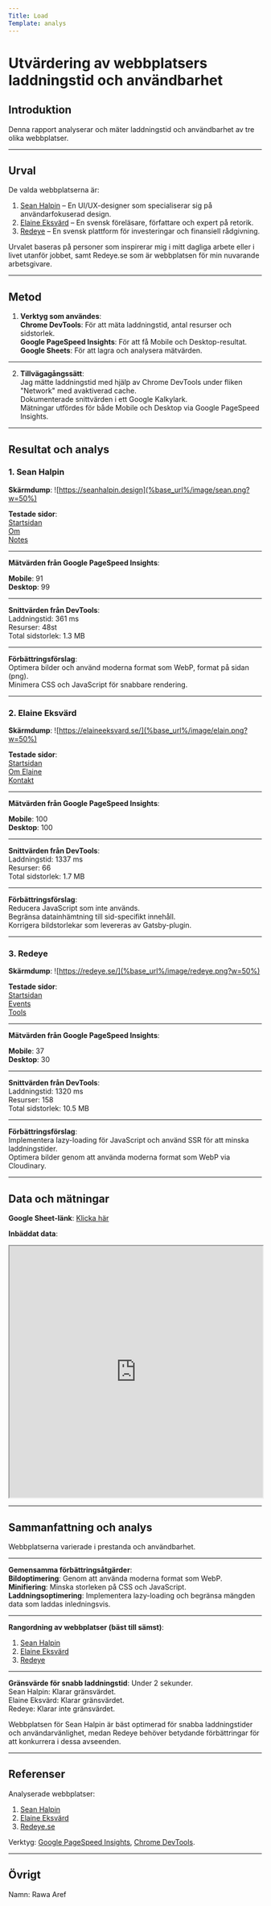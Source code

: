 ```yaml
---
Title: Load  
Template: analys  
---
```


# Utvärdering av webbplatsers laddningstid och användbarhet  

## Introduktion  
Denna rapport analyserar och mäter laddningstid och användbarhet av tre olika webbplatser.  

---

## Urval  
De valda webbplatserna är:  
1. [Sean Halpin](https://seanhalpin.design) – En UI/UX-designer som specialiserar sig på användarfokuserad design.  
2. [Elaine Eksvärd](https://elaineeksvard.se/) – En svensk föreläsare, författare och expert på retorik.  
3. [Redeye](https://redeye.se) – En svensk plattform för investeringar och finansiell rådgivning.  

Urvalet baseras på personer som inspirerar mig i mitt dagliga arbete eller i livet utanför jobbet, samt Redeye.se som är webbplatsen för min nuvarande arbetsgivare.  

---

## Metod  
1. **Verktyg som användes**:  
    **Chrome DevTools**: För att mäta laddningstid, antal resurser och sidstorlek.  
    **Google PageSpeed Insights**: För att få Mobile och Desktop-resultat.  
    **Google Sheets**: För att lagra och analysera mätvärden.  

---   

2. **Tillvägagångssätt**:  
    Jag mätte laddningstid med hjälp av Chrome DevTools under fliken "Network" med avaktiverad cache.   
    Dokumenterade snittvärden i ett Google Kalkylark.  
    Mätningar utfördes för både Mobile och Desktop via Google PageSpeed Insights.  

---

## Resultat och analys  

### **1. Sean Halpin**  
**Skärmdump**: ![https://seanhalpin.design](%base_url%/image/sean.png?w=50%)  

**Testade sidor**:  
[Startsidan](https://www.seanhalpin.xyz)  
[Om](https://www.seanhalpin.xyz/about)  
[Notes](https://www.seanhalpin.xyz/notes)  

---

**Mätvärden från Google PageSpeed Insights**:  

**Mobile**: 91  
**Desktop**: 99  

---   

**Snittvärden från DevTools**:  
   Laddningstid: 361 ms  
   Resurser: 48st  
   Total sidstorlek: 1.3 MB  

---   

**Förbättringsförslag**:  
 Optimera bilder och använd moderna format som WebP, format på sidan (png).  
 Minimera CSS och JavaScript för snabbare rendering.  

---

### **2. Elaine Eksvärd**  
**Skärmdump**:  ![https://elaineeksvard.se/](%base_url%/image/elain.png?w=50%)  

**Testade sidor**:  
 [Startsidan](https://elaineeksvard.se)  
 [Om Elaine](https://elaineeksvard.se/om-elaine)  
 [Kontakt](https://elaineeksvard.se/kontakt)  

 ---   


**Mätvärden från Google PageSpeed Insights**:  

 **Mobile**: 100  
 **Desktop**: 100  

---   

**Snittvärden från DevTools**:  
 Laddningstid: 1337 ms  
 Resurser: 66  
 Total sidstorlek: 1.7 MB   

---   

**Förbättringsförslag**:  
 Reducera JavaScript som inte används.  
 Begränsa datainhämtning till sid-specifikt innehåll.  
 Korrigera bildstorlekar som levereras av Gatsby-plugin.  

---

### **3. Redeye**  
**Skärmdump**: ![https://redeye.se/](%base_url%/image/redeye.png?w=50%)  

**Testade sidor**:  
[Startsidan](https://redeye.se)  
[Events](https://redeye.se/events)  
[Tools](https://redeye.se/tools)  

---   

**Mätvärden från Google PageSpeed Insights**:  

**Mobile**: 37   
**Desktop**: 30   

---   

**Snittvärden från DevTools**:  
Laddningstid: 1320 ms  
Resurser: 158  
Total sidstorlek: 10.5 MB  

---   

**Förbättringsförslag**:  
Implementera lazy-loading för JavaScript och använd SSR för att minska laddningstider.  
Optimera bilder genom att använda moderna format som WebP via Cloudinary.  

---

## Data och mätningar  
**Google Sheet-länk**: [Klicka här](https://docs.google.com/spreadsheets/d/1CLrQaNvHPAIM54P0IOh1CWz1b-EZVYYl2Ttuh02IZqI)  

**Inbäddat data**:  
<iframe src="https://docs.google.com/spreadsheets/d/e/2PACX-1vS8iz1kjrgyvfTyIlhwT6ok5G9Hoxva9s4SwoLUCs1C2bqG28iZ7niwku_-uz1AYD44lUyN4pTWl3dO/pubhtml?gid=0&amp;single=true&amp;widget=true&amp;range=A01:J12&amp;headers=false"  width="100%" height="500" title="Data och mätningar"></iframe>  

---

## Sammanfattning och analys  
Webbplatserna varierade i prestanda och användbarhet.  

---   

**Gemensamma förbättringsåtgärder**:  
 **Bildoptimering**: Genom att använda moderna format som WebP.  
 **Minifiering**: Minska storleken på CSS och JavaScript.  
 **Laddningsoptimering**: Implementera lazy-loading och begränsa mängden data som laddas inledningsvis.  

---   

**Rangordning av webbplatser (bäst till sämst)**:  
1. [Sean Halpin](https://seanhalpin.design)  
2. [Elaine Eksvärd](https://elaineeksvard.se)  
3. [Redeye](https://redeye.se)  

---   

**Gränsvärde för snabb laddningstid**: Under 2 sekunder.  
 Sean Halpin: Klarar gränsvärdet.  
 Elaine Eksvärd: Klarar gränsvärdet.  
 Redeye: Klarar inte gränsvärdet.  

Webbplatsen för Sean Halpin är bäst optimerad för snabba laddningstider och användarvänlighet, medan Redeye behöver betydande förbättringar för att konkurrera i dessa avseenden.  

---

## Referenser  
Analyserade webbplatser:  
1. [Sean Halpin](https://seanhalpin.design)  
2. [Elaine Eksvärd](https://elaineeksvard.se/)  
3. [Redeye.se](https://redeye.se)  

Verktyg: [Google PageSpeed Insights](https://pagespeed.web.dev/), [Chrome DevTools](https://developer.chrome.com/docs/devtools).  

---

## Övrigt  
Namn: Rawa Aref  
